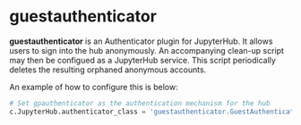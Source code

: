 # guestauthenticator

**guestauthenticator** is an Authenticator plugin for JupyterHub. It allows users 
to sign into the hub anonymously. An accompanying clean-up script may then be 
configued as a JupyterHub service. This script periodically deletes the resulting 
orphaned anonymous accounts.

An example of how to configure this is below:

```python
# Set gpauthenticator as the authentication mechanism for the hub
c.JupyterHub.authenticator_class = 'guestauthenticator.GuestAuthenticator'
```
